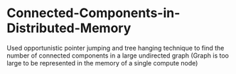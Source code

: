 # Connected-Components-in-Distributed-Memory
Used opportunistic pointer jumping and tree hanging technique to find the number of connected components in a large undirected graph (Graph is too large to be represented in the memory of a single compute node)
